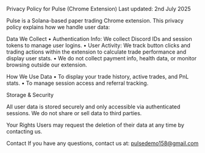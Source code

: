Privacy Policy for Pulse (Chrome Extension) Last updated: 2nd July 2025

Pulse is a Solana-based paper trading Chrome extension. This privacy policy explains how we handle user data:

Data We Collect • Authentication Info: We collect Discord IDs and session tokens to manage user logins. • User Activity: We track button clicks and trading actions within the extension to calculate trade performance and display user stats. • We do not collect payment info, health data, or monitor browsing outside our extension.

How We Use Data • To display your trade history, active trades, and PnL stats. • To manage session access and referral tracking.

Storage & Security

All user data is stored securely and only accessible via authenticated sessions. We do not share or sell data to third parties.

Your Rights
Users may request the deletion of their data at any time by contacting us.

Contact
If you have any questions, contact us at: pulsedemo158@gmail.com
